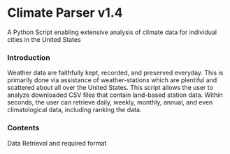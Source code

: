 # Climate Parser v1.4
A Python Script enabling extensive analysis of climate data for individual cities in the United States

### Introduction
Weather data are faithfully kept, recorded, and preserved everyday. This is primarily done via assistance of weather-stations which are plentiful and scattered about all over the United States. This script allows the user to analyze downloaded CSV files that contain land-based station data. Within seconds, the user can retrieve daily, weekly, monthly, annual, and even climatological data, including ranking the data.

### Contents
Data Retrieval and required format
